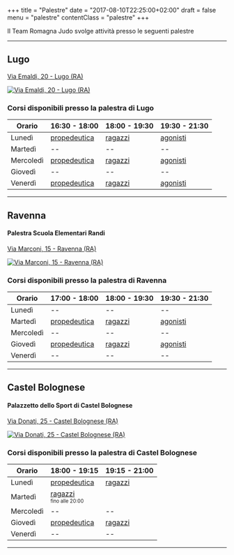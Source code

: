 +++
title = "Palestre"
date =  "2017-08-10T22:25:00+02:00"
draft = false
menu =  "palestre"
contentClass = "palestre"
+++

Il Team Romagna Judo svolge attività presso le seguenti palestre

---

## Lugo
[Via Emaldi, 20 - Lugo (RA)][mappa-lugo]

[![Via Emaldi, 20 - Lugo (RA)](/images/maps/lugo.png)][mappa-lugo]

### Corsi disponibili presso la palestra di Lugo
 Orario   | 16:30 - 18:00                       | 18:00 - 19:30             | 19:30 - 21:30
----------|-------------------------------------|---------------------------|----------------------
Lunedì    | [propedeutica](/corsi/propedeutica) | [ragazzi](/corsi/ragazzi) | [agonisti](/corsi/agonisti)
Martedì   | --                                  | --                        | --
Mercoledì | [propedeutica](/corsi/propedeutica) | [ragazzi](/corsi/ragazzi) | [agonisti](/corsi/agonisti)
Giovedì   | --                                  | --                        | --
Venerdì   | [propedeutica](/corsi/propedeutica) | [ragazzi](/corsi/ragazzi) | [agonisti](/corsi/agonisti)

---

## Ravenna
#### Palestra Scuola Elementari Randi
[Via Marconi, 15 - Ravenna (RA)][mappa-ravenna]

[![Via Marconi, 15 - Ravenna (RA)](/images/maps/ravenna.png)][mappa-ravenna]

### Corsi disponibili presso la palestra di Ravenna
 Orario   | 17:00 - 18:00                       | 18:00 - 19:30             | 19:30 - 21:30
----------|-------------------------------------|---------------------------|----------------------
Lunedì    | --                                  | --                        | --
Martedì   | [propedeutica](/corsi/propedeutica) | [ragazzi](/corsi/ragazzi) | [agonisti](/corsi/agonisti)
Mercoledì | --                                  | --                        | --
Giovedì   | [propedeutica](/corsi/propedeutica) | [ragazzi](/corsi/ragazzi) | [agonisti](/corsi/agonisti)
Venerdì   | --                                  | --                        | --

---

## Castel Bolognese
#### Palazzetto dello Sport di Castel Bolognese
[Via Donati, 25 - Castel Bolognese (RA)][mappa-castelbolognese]

[![Via Donati, 25 - Castel Bolognese (RA)](/images/maps/castelbolognese.png)][mappa-castelbolognese]

### Corsi disponibili presso la palestra di Castel Bolognese
 Orario   | 18:00 - 19:15                       | 19:15 - 21:00
----------|-------------------------------------|---------------------------
Lunedì    | [propedeutica](/corsi/propedeutica) | [ragazzi](/corsi/ragazzi) 
Martedì   | [ragazzi](/corsi/ragazzi)<br><span style="font-size:0.7em">fino alle 20:00</span> |
Mercoledì | --                                  | --                        
Giovedì   | [propedeutica](/corsi/propedeutica) | [ragazzi](/corsi/ragazzi) 
Venerdì   | --                                  | --                        

---

[mappa-lugo]: https://www.google.it/maps/place/Team+Romagna+Judo/@44.419297,11.9062121,17z/data=!3m1!4b1!4m5!3m4!1s0x477e032c9abcbe93:0xbc2a51c45a18ba47!8m2!3d44.419297!4d11.9084008?hl=it
[mappa-ravenna]: https://www.google.it/maps/place/Team+Romagna+Judo/@44.405523,12.1885824,17z/data=!3m1!4b1!4m5!3m4!1s0x477df94ba8ab596f:0xdbc4c1c7f9299a20!8m2!3d44.405523!4d12.1907711?hl=it
[mappa-castelbolognese]: https://www.google.it/maps/place/Team+Romagna+Judo/@44.3160906,11.7916364,17z/data=!3m1!4b1!4m5!3m4!1s0x132b4bfe5db06c95:0xbf0a2a6d635aa079!8m2!3d44.3160906!4d11.7938251?hl=it
